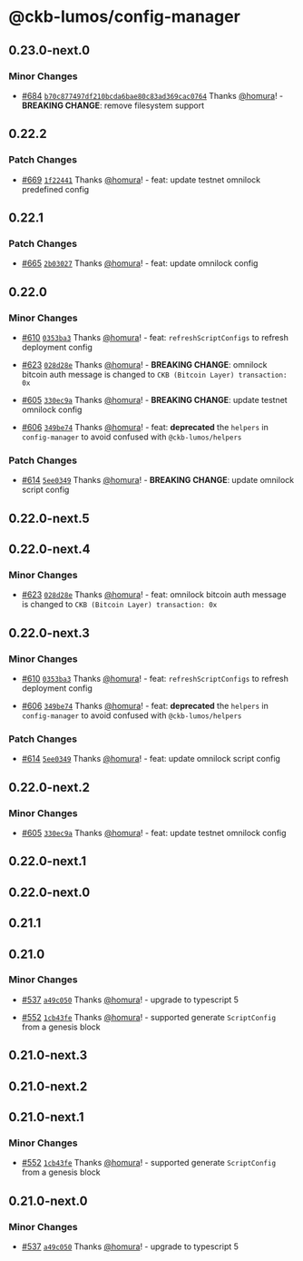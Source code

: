 # @ckb-lumos/config-manager

## 0.23.0-next.0

### Minor Changes

- [#684](https://github.com/ckb-js/lumos/pull/684) [`b70c877497df210bcda6bae80c83ad369cac0764`](https://github.com/ckb-js/lumos/commit/b70c877497df210bcda6bae80c83ad369cac0764) Thanks [@homura](https://github.com/homura)! - **BREAKING CHANGE**: remove filesystem support

## 0.22.2

### Patch Changes

- [#669](https://github.com/ckb-js/lumos/pull/669) [`1f22441`](https://github.com/ckb-js/lumos/commit/1f224418757ed87ce0209bb7422af8b18ef282a4) Thanks [@homura](https://github.com/homura)! - feat: update testnet omnilock predefined config

## 0.22.1

### Patch Changes

- [#665](https://github.com/ckb-js/lumos/pull/665) [`2b03027`](https://github.com/ckb-js/lumos/commit/2b03027c65d42157e32fc2fe5eefc42d13b7b686) Thanks [@homura](https://github.com/homura)! - feat: update omnilock config

## 0.22.0

### Minor Changes

- [#610](https://github.com/ckb-js/lumos/pull/610) [`0353ba3`](https://github.com/ckb-js/lumos/commit/0353ba357454255703ba86f98b44333c6c966492) Thanks [@homura](https://github.com/homura)! - feat: `refreshScriptConfigs` to refresh deployment config

- [#623](https://github.com/ckb-js/lumos/pull/623) [`028d28e`](https://github.com/ckb-js/lumos/commit/028d28e463fd2f8b58b722684ad9fac982b3b923) Thanks [@homura](https://github.com/homura)! - **BREAKING CHANGE**: omnilock bitcoin auth message is changed to `CKB (Bitcoin Layer) transaction: 0x`

- [#605](https://github.com/ckb-js/lumos/pull/605) [`330ec9a`](https://github.com/ckb-js/lumos/commit/330ec9a79dc024e7860aa4785fe9c3bcfffc0767) Thanks [@homura](https://github.com/homura)! - **BREAKING CHANGE**: update testnet omnilock config

- [#606](https://github.com/ckb-js/lumos/pull/606) [`349be74`](https://github.com/ckb-js/lumos/commit/349be74dd828c68036373c8eae6dd912c711551f) Thanks [@homura](https://github.com/homura)! - feat: **deprecated** the `helpers` in `config-manager` to avoid confused with `@ckb-lumos/helpers`

### Patch Changes

- [#614](https://github.com/ckb-js/lumos/pull/614) [`5ee0349`](https://github.com/ckb-js/lumos/commit/5ee0349c5d0d5294acafe4788fd225609bfc7235) Thanks [@homura](https://github.com/homura)! - **BREAKING CHANGE**: update omnilock script config

## 0.22.0-next.5

## 0.22.0-next.4

### Minor Changes

- [#623](https://github.com/ckb-js/lumos/pull/623) [`028d28e`](https://github.com/ckb-js/lumos/commit/028d28e463fd2f8b58b722684ad9fac982b3b923) Thanks [@homura](https://github.com/homura)! - feat: omnilock bitcoin auth message is changed to `CKB (Bitcoin Layer) transaction: 0x`

## 0.22.0-next.3

### Minor Changes

- [#610](https://github.com/ckb-js/lumos/pull/610) [`0353ba3`](https://github.com/ckb-js/lumos/commit/0353ba357454255703ba86f98b44333c6c966492) Thanks [@homura](https://github.com/homura)! - feat: `refreshScriptConfigs` to refresh deployment config

- [#606](https://github.com/ckb-js/lumos/pull/606) [`349be74`](https://github.com/ckb-js/lumos/commit/349be74dd828c68036373c8eae6dd912c711551f) Thanks [@homura](https://github.com/homura)! - feat: **deprecated** the `helpers` in `config-manager` to avoid confused with `@ckb-lumos/helpers`

### Patch Changes

- [#614](https://github.com/ckb-js/lumos/pull/614) [`5ee0349`](https://github.com/ckb-js/lumos/commit/5ee0349c5d0d5294acafe4788fd225609bfc7235) Thanks [@homura](https://github.com/homura)! - feat: update omnilock script config

## 0.22.0-next.2

### Minor Changes

- [#605](https://github.com/ckb-js/lumos/pull/605) [`330ec9a`](https://github.com/ckb-js/lumos/commit/330ec9a79dc024e7860aa4785fe9c3bcfffc0767) Thanks [@homura](https://github.com/homura)! - feat: update testnet omnilock config

## 0.22.0-next.1

## 0.22.0-next.0

## 0.21.1

## 0.21.0

### Minor Changes

- [#537](https://github.com/ckb-js/lumos/pull/537) [`a49c050`](https://github.com/ckb-js/lumos/commit/a49c050806de8b4c8d5e490fd36022c31382c98c) Thanks [@homura](https://github.com/homura)! - upgrade to typescript 5

- [#552](https://github.com/ckb-js/lumos/pull/552) [`1cb43fe`](https://github.com/ckb-js/lumos/commit/1cb43fe72dc95c4b3283acccb5120b7bcaeb9346) Thanks [@homura](https://github.com/homura)! - supported generate `ScriptConfig` from a genesis block

## 0.21.0-next.3

## 0.21.0-next.2

## 0.21.0-next.1

### Minor Changes

- [#552](https://github.com/ckb-js/lumos/pull/552) [`1cb43fe`](https://github.com/ckb-js/lumos/commit/1cb43fe72dc95c4b3283acccb5120b7bcaeb9346) Thanks [@homura](https://github.com/homura)! - supported generate `ScriptConfig` from a genesis block

## 0.21.0-next.0

### Minor Changes

- [#537](https://github.com/ckb-js/lumos/pull/537) [`a49c050`](https://github.com/ckb-js/lumos/commit/a49c050806de8b4c8d5e490fd36022c31382c98c) Thanks [@homura](https://github.com/homura)! - upgrade to typescript 5
